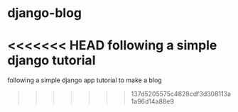 # django-blog
<<<<<<< HEAD
following a simple django tutorial 
=======
following a simple django app tutorial to make a blog 
>>>>>>> 137d5205575c4828cdf3d308113a1a96d14a88e9
